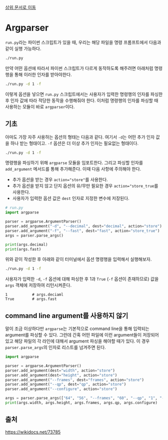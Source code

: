 [상위 문서로 이동](../../README.md)

# Argparser

`run.py`라는 파이썬 스크립트가 있을 때, 우리는 해당 파일을 명령 프롬프트에서 다음과 같이 실행 가능하다.

```sh
./run.py
```

만약 어떤 옵션에 따라서 파이썬 스크립트가 다르게 동작하도록 해주려면 아래처럼 명령행을 통해 이러한 인자를 받아야한다. 

```sh
./run.py -d 1 -f
```

이렇게 옵션을 넣으면 `run.py` 스크립트에서는 사용자가 입력한 명령행의 인자를 파싱한 후 인자 값에 따라 적당한 동작을 수행해줘야 한다. 이처럼 명령행의 인자를 파싱할 때 사용하는 모듈이 바로 `argparser`이다.

## 기초

아마도 가장 자주 사용하는 옵션의 형태는 다음과 같다. 여기서 `-d`는 어떤 추가 인자 값을 하나 받는 형태이고. `-f` 옵션은 더 이상 추가 인자는 필요없는 형태이다.

```sh
./run.py -d 1 -f
```

명령행을 파싱하기 위해 `argparse` 모듈을 임포트한다. 그리고 파싱할 인자를 `add_argument` 메서드를 통해 추가해준다. 이때 다음 사항에 주의해야 한다.

- 추가 옵션을 받는 경우 `action="store"`를 사용한다.
- 추가 옵션을 받지 않고 단지 옵션의 유/무만 필요한 경우 `action="store_true`를 사용한다.
- 사용자가 입력한 옵션 값은 `dest` 인자로 지정한 변수에 저장된다.

```py
# run.py
import argparse

parser = argparse.ArgumentParser()
parser.add_argument("-d", "--decimal", dest="decimal", action="store")        # Extra Value
parser.add_argument("-f", "--fast", dest="fast", action="store_true")         # existence/nonexistence
args = parser.parse_args()

print(args.decimal)
print(args.fast)
```

위와 같이 작성한 후 아래와 같이 터미널에서 옵션 명령행을 입력해서 실행해보자.

```sh
./run.py -d 1 -f 
```

사용자가 입력한 `-d`, `-f` 옵션에 대해 파싱한 후 1과 `True` (`-f` 옵션이 존재하므로) 값을 `args` 객체에 저장하여 리턴시켜준다.

```
1           # args.deciaml
True        # args.fast
```

## command line argument를 사용하지 않기

말이 조금 이상하다만 `argparse`는 기본적으로 command line을 통해 입력되는 argument를 파싱할 수 있다. 그런데 간혹 어떤 파일에 이런 argument들이 저장되어 있고 해당 파일의 각 라인에 대해서 argument 파싱을 해야할 때가 있다. 이 경우 `parser.parse_args`의 인자로 리스트를 넘겨주면 된다.

```py
import argparse

parser = argparse.ArgumentParser()
parser.add_argument(dest="width", action="store")
parser.add_argument(dest="height", action="store")
parser.add_argument("--frames", dest="frames", action="store")
parser.add_argument("--qp", dest="qp", action="store")
parser.add_argument("--configure", action="store")

args = parser.parse_args(["64", "56", "--frames", "60", "--qp", "1", "--configure", "AI"])
print(args.width, args.height, args.frames, args.qp, args.configure)
```

## 출처
https://wikidocs.net/73785